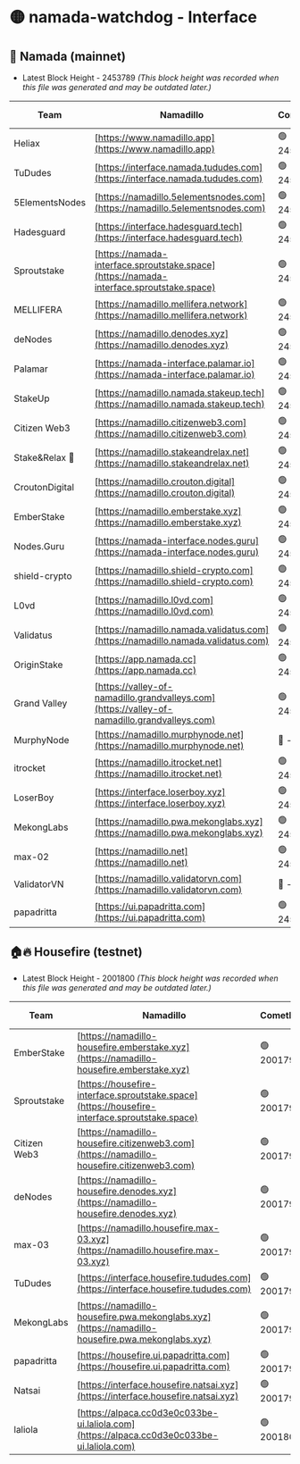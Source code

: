 # 🟡 namada-watchdog - Interface

## 🚀 Namada (mainnet)
- Latest Block Height - 2453789 *(This block height was recorded when this file was generated and may be outdated later.)*

| Team | Namadillo | CometBFT | Indexer | MASP Indexer |
|-|-|-|-|-|
| Heliax | [https://www.namadillo.app](https://www.namadillo.app) | 🟢 2453767 | 🟢 2453767 | 🟢 2453767 |
| TuDudes | [https://interface.namada.tududes.com](https://interface.namada.tududes.com) | 🟢 2453767 | 🟢 2453767 | 🟢 2453767 |
| 5ElementsNodes | [https://namadillo.5elementsnodes.com](https://namadillo.5elementsnodes.com) | 🟢 2453768 | 🟢 2453768 | 🟢 2453768 |
| Hadesguard | [https://interface.hadesguard.tech](https://interface.hadesguard.tech) | 🟢 2453769 | 🟢 2453769 | 🟢 2453768 |
| Sproutstake | [https://namada-interface.sproutstake.space](https://namada-interface.sproutstake.space) | 🟢 2453769 | 🟢 2453769 | 🟢 2453769 |
| MELLIFERA | [https://namadillo.mellifera.network](https://namadillo.mellifera.network) | 🟢 2453771 | 🟢 2453771 | 🟢 2453771 |
| deNodes | [https://namadillo.denodes.xyz](https://namadillo.denodes.xyz) | 🟢 2453772 | 🟢 2453772 | 🟢 2453772 |
| Palamar | [https://namada-interface.palamar.io](https://namada-interface.palamar.io) | 🟢 2453773 | 🟢 2453772 | 🟢 2453772 |
| StakeUp | [https://namadillo.namada.stakeup.tech](https://namadillo.namada.stakeup.tech) | 🟢 2453773 | 🟢 2453773 | 🟢 2453773 |
| Citizen Web3 | [https://namadillo.citizenweb3.com](https://namadillo.citizenweb3.com) | 🟢 2453774 | 🟢 2453774 | 🟢 2453774 |
| Stake&Relax 🦥 | [https://namadillo.stakeandrelax.net](https://namadillo.stakeandrelax.net) | 🟢 2453775 | 🟢 2453775 | 🟢 2453775 |
| CroutonDigital | [https://namadillo.crouton.digital](https://namadillo.crouton.digital) | 🟢 2453776 | 🟢 2453776 | 🟢 2453776 |
| EmberStake | [https://namadillo.emberstake.xyz](https://namadillo.emberstake.xyz) | 🟢 2453776 | 🟢 2453776 | 🟢 2453776 |
| Nodes.Guru | [https://namada-interface.nodes.guru](https://namada-interface.nodes.guru) | 🟢 2453777 | 🟢 2453777 | 🟢 2453777 |
| shield-crypto | [https://namadillo.shield-crypto.com](https://namadillo.shield-crypto.com) | 🟢 2453778 | 🟢 2453778 | 🟢 2453778 |
| L0vd | [https://namadillo.l0vd.com](https://namadillo.l0vd.com) | 🟢 2453779 | 🔴 2447674 | 🟢 2453779 |
| Validatus | [https://namadillo.namada.validatus.com](https://namadillo.namada.validatus.com) | 🟢 2453780 | 🟢 2453780 | 🟢 2453780 |
| OriginStake | [https://app.namada.cc](https://app.namada.cc) | 🟢 2453781 | 🟢 2453781 | 🟢 2453781 |
| Grand Valley | [https://valley-of-namadillo.grandvalleys.com](https://valley-of-namadillo.grandvalleys.com) | 🟢 2453781 | 🟢 2453781 | 🟢 2453781 |
| MurphyNode | [https://namadillo.murphynode.net](https://namadillo.murphynode.net) | 🔴 - | 🔴 - | 🔴 - |
| itrocket | [https://namadillo.itrocket.net](https://namadillo.itrocket.net) | 🟢 2453784 | 🟢 2453784 | 🟢 2453784 |
| LoserBoy | [https://interface.loserboy.xyz](https://interface.loserboy.xyz) | 🟢 2453785 | 🟢 2453784 | 🟢 2453785 |
| MekongLabs | [https://namadillo.pwa.mekonglabs.xyz](https://namadillo.pwa.mekonglabs.xyz) | 🟢 2453785 | 🟢 2453785 | 🟢 2453785 |
| max-02 | [https://namadillo.net](https://namadillo.net) | 🟢 2453786 | 🟢 2453786 | 🟢 2453786 |
| ValidatorVN | [https://namadillo.validatorvn.com](https://namadillo.validatorvn.com) | 🔴 - | 🔴 - | 🔴 - |
| papadritta | [https://ui.papadritta.com](https://ui.papadritta.com) | 🟢 2453789 | 🟢 2453789 | 🟢 2453788 |

## 🏠🔥 Housefire (testnet)
- Latest Block Height - 2001800 *(This block height was recorded when this file was generated and may be outdated later.)*

| Team | Namadillo | CometBFT | Indexer | MASP Indexer |
|-|-|-|-|-|
| EmberStake | [https://namadillo-housefire.emberstake.xyz](https://namadillo-housefire.emberstake.xyz) | 🟢 2001794 | 🟢 2001794 | 🟢 2001794 |
| Sproutstake | [https://housefire-interface.sproutstake.space](https://housefire-interface.sproutstake.space) | 🟢 2001795 | 🟢 2001795 | 🟢 2001795 |
| Citizen Web3 | [https://namadillo-housefire.citizenweb3.com](https://namadillo-housefire.citizenweb3.com) | 🟢 2001796 | 🔴 1887621 | 🟢 2001796 |
| deNodes | [https://namadillo-housefire.denodes.xyz](https://namadillo-housefire.denodes.xyz) | 🟢 2001796 | 🟢 2001796 | 🟢 2001796 |
| max-03 | [https://namadillo.housefire.max-03.xyz](https://namadillo.housefire.max-03.xyz) | 🟢 2001797 | 🟢 2001797 | 🟢 2001797 |
| TuDudes | [https://interface.housefire.tududes.com](https://interface.housefire.tududes.com) | 🟢 2001798 | 🟢 2001798 | 🟢 2001798 |
| MekongLabs | [https://namadillo-housefire.pwa.mekonglabs.xyz](https://namadillo-housefire.pwa.mekonglabs.xyz) | 🟢 2001798 | 🟢 2001798 | 🟢 2001798 |
| papadritta | [https://housefire.ui.papadritta.com](https://housefire.ui.papadritta.com) | 🟢 2001799 | 🔴 1978696 | 🟢 2001798 |
| Natsai | [https://interface.housefire.natsai.xyz](https://interface.housefire.natsai.xyz) | 🟢 2001799 | 🟢 2001799 | 🟢 2001799 |
| laliola | [https://alpaca.cc0d3e0c033be-ui.laliola.com](https://alpaca.cc0d3e0c033be-ui.laliola.com) | 🟢 2001800 | 🟢 2001800 | 🟢 2001800 |

